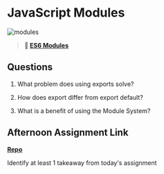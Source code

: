 # JavaScript Modules

![modules](https://bcw.blob.core.windows.net/public/img/1015719031845190)

> **📖 [ES6 Modules](https://codeworksacademy.com/fs-student-guide/resources/wk3/01-Modules)**

## Questions

1. What problem does using exports solve?

2. How does export differ from export default?

3. What is a benefit of using the Module System?

## Afternoon Assignment Link

**[Repo](https://github.com/Omanmano2/<ASSIGNMENT_REPO>)**

Identify at least 1 takeaway from today's assignment
